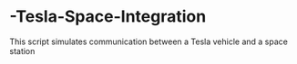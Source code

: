 # -Tesla-Space-Integration
This script simulates communication between a Tesla vehicle and a space station
